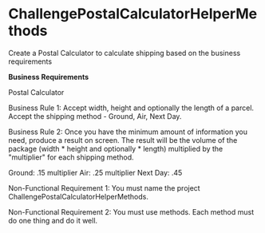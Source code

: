 # ChallengePostalCalculatorHelperMethods
Create a Postal Calculator to calculate shipping based on the business requirements

**Business Requirements**

Postal Calculator

Business Rule 1: Accept width, height and optionally the length of a parcel.  Accept the shipping method - Ground, Air, Next Day.

Business Rule 2: Once you have the minimum amount of information you need, produce a result on screen.  The result will be the volume of the package (width * height and optionally * length) multiplied by the "multiplier" for each shipping method.

Ground: .15 multiplier
Air: .25 multiplier
Next Day: .45

Non-Functional Requirement 1: You must name the project ChallengePostalCalculatorHelperMethods.

Non-Functional Requirement 2: You must use methods.  Each method must do one thing and do it well.  
